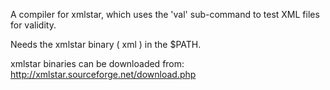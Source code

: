 A compiler for xmlstar, which uses the 'val' sub-command to test XML files for
validity.

Needs the xmlstar binary ( xml ) in the $PATH.

xmlstar binaries can be downloaded from:
http://xmlstar.sourceforge.net/download.php 
